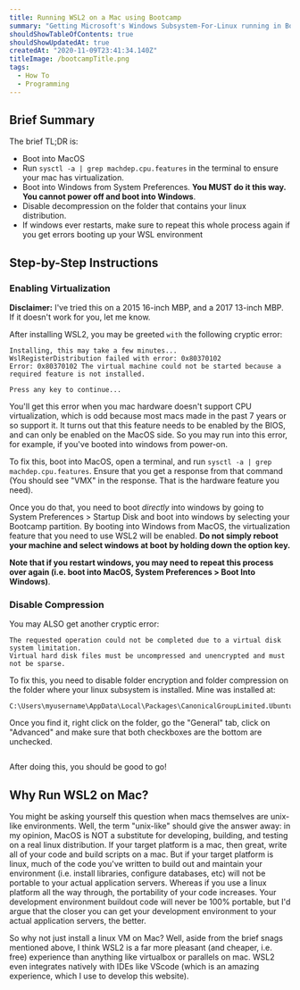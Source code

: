 ```yaml
---
title: Running WSL2 on a Mac using Bootcamp
summary: "Getting Microsoft's Windows Subsystem-For-Linux running in Bootcamp is somewhat straightforward, but there are a few gotchas. Read on for the how, and then after that for the why (mac is unix-based. Why not just use that?)"
shouldShowTableOfContents: true
shouldShowUpdatedAt: true
createdAt: "2020-11-09T23:41:34.140Z"
titleImage: /bootcampTitle.png
tags: 
  - How To
  - Programming
---
```


## Brief Summary
The brief TL;DR is:
- Boot into MacOS
- Run `sysctl -a | grep machdep.cpu.features` in the terminal to ensure your mac has virtualization.
- Boot into Windows from System Preferences. **You MUST do it this way. You cannot power off and boot into Windows**.
- Disable decompression on the folder that contains your linux distribution.
- If windows ever restarts, make sure to repeat this whole process again if you get errors booting up your WSL environment

## Step-by-Step Instructions
### Enabling Virtualization
**Disclaimer:** I've tried this on a 2015 16-inch MBP, and a 2017 13-inch MBP. If it doesn't work for you, let me know.

After installing WSL2, you may be greeted `with` the following cryptic error:

```
Installing, this may take a few minutes...
WslRegisterDistribution failed with error: 0x80370102
Error: 0x80370102 The virtual machine could not be started because a required feature is not installed.

Press any key to continue...
```

You'll get this error when you mac hardware doesn't support CPU virtualization, which is odd because most macs made in the past 7 years or so support it. It turns out that this feature needs to be enabled by the BIOS, and can only be enabled on the MacOS side. So you may run into this error, for example, if you've booted into windows from power-on.

To fix this, boot into MacOS, open a terminal, and run `sysctl -a | grep machdep.cpu.features`. Ensure that you get a response from that command (You should see "VMX" in the response. That is the hardware feature you need).

Once you do that, you need to boot *directly* into windows by going to System Preferences > Startup Disk and boot into windows by selecting your Bootcamp partition.  By booting into Windows from MacOS, the virtualization feature that you need to use WSL2 will be enabled. **Do not simply reboot your machine and select windows at boot by holding down the option key.**

**Note that if you restart windows, you may need to repeat this process over again (i.e. boot into MacOS, System Preferences > Boot Into Windows)**.

### Disable Compression
You may ALSO get another cryptic error:

```
The requested operation could not be completed due to a virtual disk system limitation.
Virtual hard disk files must be uncompressed and unencrypted and must not be sparse.
```

To fix this, you need to disable folder encryption and folder compression on the folder where your linux subsystem is installed. Mine was installed at:

```
C:\Users\myusername\AppData\Local\Packages\CanonicalGroupLimited.UbuntuonWindows_79rhkp1fndgsc
``` 
Once you find it, right click on the folder, go the "General" tab, click on "Advanced" and make sure that both checkboxes are the bottom are unchecked.
<div class="imageContainer">
  <img class="medium" :src="'/folder.PNG'" />
</div>

After doing this, you should be good to go!

## Why Run WSL2 on Mac?
You might be asking yourself this question when macs themselves are unix-like environments. Well, the term "unix-like" should give the answer away: in my opinion, MacOS is NOT a substitute for developing, building, and testing on a real linux distribution. If your target platform is a mac, then great, write all of your code and build scripts on a mac. But if your target platform is linux, much of the code you've written to build out and maintain your environment (i.e. install libraries, configure databases, etc) will not be portable to your actual application servers. Whereas if you use a linux platform all the way through, the portability of your code increases. Your development environment buildout code will never be 100% portable, but I'd argue that the closer you can get your development environment to your actual application servers, the better.

So why not just install a linux VM on Mac? Well, aside from the brief snags mentioned above, I think WSL2 is a far more pleasant (and cheaper, i.e. free) experience than anything like virtualbox or parallels on mac. WSL2 even integrates natively with IDEs like VScode (which is an amazing experience, which I use to develop this website).